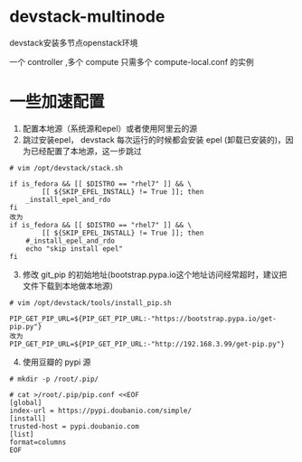 # devstack-multinode
devstack安装多节点openstack环境

一个 controller ,多个 compute 只需多个 compute-local.conf 的实例
 
# 一些加速配置
1. 配置本地源（系统源和epel）或者使用阿里云的源
2. 跳过安装epel， devstack 每次运行的时候都会安装 epel (卸载已安装的)，因为已经配置了本地源，这一步跳过
```
# vim /opt/devstack/stack.sh

if is_fedora && [[ $DISTRO == "rhel7" ]] && \ 
        [[ ${SKIP_EPEL_INSTALL} != True ]]; then 
    _install_epel_and_rdo                                                                                                                                                                                                                     
fi
改为
if is_fedora && [[ $DISTRO == "rhel7" ]] && \ 
        [[ ${SKIP_EPEL_INSTALL} != True ]]; then 
    #_install_epel_and_rdo  
    echo "skip install epel"
fi
```
3. 修改 git_pip 的初始地址(bootstrap.pypa.io这个地址访问经常超时，建议把文件下载到本地做本地源)
```
# vim /opt/devstack/tools/install_pip.sh

PIP_GET_PIP_URL=${PIP_GET_PIP_URL:-"https://bootstrap.pypa.io/get-pip.py"}
改为
PIP_GET_PIP_URL=${PIP_GET_PIP_URL:-"http://192.168.3.99/get-pip.py"}
```
4. 使用豆瓣的 pypi 源
```
# mkdir -p /root/.pip/

# cat >/root/.pip/pip.conf <<EOF
[global]
index-url = https://pypi.doubanio.com/simple/
[install]
trusted-host = pypi.doubanio.com
[list]
format=columns
EOF
```